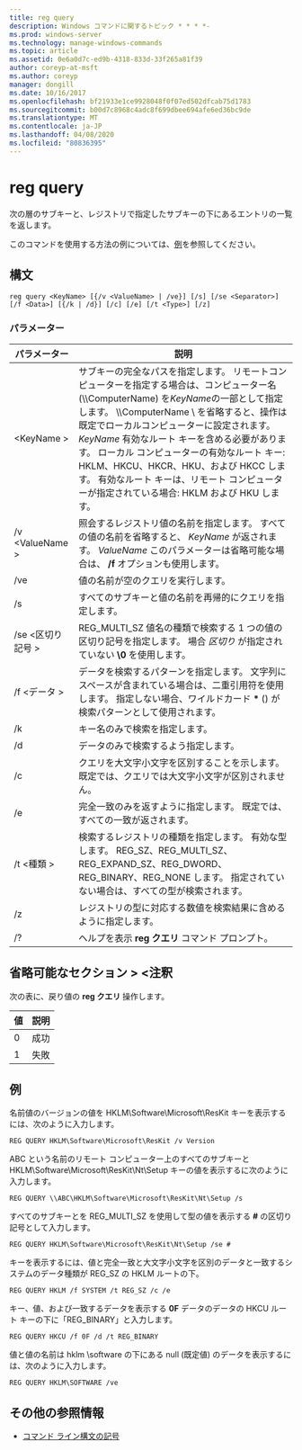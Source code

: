 ```yaml
---
title: reg query
description: Windows コマンドに関するトピック * * * *-
ms.prod: windows-server
ms.technology: manage-windows-commands
ms.topic: article
ms.assetid: 0e6a0d7c-ed9b-4318-833d-33f265a81f39
author: coreyp-at-msft
ms.author: coreyp
manager: dongill
ms.date: 10/16/2017
ms.openlocfilehash: bf21933e1ce9928048f0f07ed502dfcab75d1783
ms.sourcegitcommit: b00d7c8968c4adc8f699dbee694afe6ed36bc9de
ms.translationtype: MT
ms.contentlocale: ja-JP
ms.lasthandoff: 04/08/2020
ms.locfileid: "80836395"
---
```

# <a name="reg-query"></a>reg query



次の層のサブキーと、レジストリで指定したサブキーの下にあるエントリの一覧を返します。

このコマンドを使用する方法の例については、[例](#BKMK_examples)を参照してください。

## <a name="syntax"></a>構文

```
reg query <KeyName> [{/v <ValueName> | /ve}] [/s] [/se <Separator>] [/f <Data>] [{/k | /d}] [/c] [/e] [/t <Type>] [/z]
```

### <a name="parameters"></a>パラメーター

|パラメーター|説明|
|---------|-----------|
|\<KeyName >|サブキーの完全なパスを指定します。 リモートコンピューターを指定する場合は、コンピューター名 (\\\\ComputerName\) を*KeyName*の一部として指定します。 \\\\ComputerName \ を省略すると、操作は既定でローカルコンピューターに設定されます。 *KeyName* 有効なルート キーを含める必要があります。 ローカル コンピューターの有効なルート キー: HKLM、HKCU、HKCR、HKU、および HKCC します。 有効なルート キーは、リモート コンピューターが指定されている場合: HKLM および HKU します。|
|/v \<ValueName >|照会するレジストリ値の名前を指定します。 すべての値の名前を省略すると、 *KeyName* が返されます。 *ValueName* このパラメーターは省略可能な場合は、 **/f** オプションも使用します。|
|/ve|値の名前が空のクエリを実行します。|
|/s|すべてのサブキーと値の名前を再帰的にクエリを指定します。|
|/se \<区切り記号 >|REG_MULTI_SZ 値名の種類で検索する 1 つの値の区切り記号を指定します。 場合 *区切り* が指定されていない **\0** を使用します。|
|/f \<データ >|データを検索するパターンを指定します。 文字列にスペースが含まれている場合は、二重引用符を使用します。 指定しない場合、ワイルドカード **&#42;** () が検索パターンとして使用されます。|
|/k|キー名のみで検索を指定します。|
|/d|データのみで検索するよう指定します。|
|/c|クエリを大文字小文字を区別することを示します。 既定では、クエリでは大文字小文字が区別されません。|
|/e|完全一致のみを返すように指定します。 既定では、すべての一致が返されます。|
|/t \<種類 >|検索するレジストリの種類を指定します。 有効な型します。 REG_SZ、REG_MULTI_SZ、REG_EXPAND_SZ、REG_DWORD、REG_BINARY、REG_NONE します。 指定されていない場合は、すべての型が検索されます。|
|/z|レジストリの型に対応する数値を検索結果に含めるように指定します。|
|/?|ヘルプを表示 **reg クエリ** コマンド プロンプト。|

## <a name="remarks-optional-section"></a>省略可能なセクション > \<注釈

次の表に、戻り値の **reg クエリ** 操作します。

|値|説明|
|-----|-----------|
|0|成功|
|1|失敗|

## <a name="examples"></a><a name=BKMK_examples></a>例

名前値のバージョンの値を HKLM\Software\Microsoft\ResKit キーを表示するには、次のように入力します。
```
REG QUERY HKLM\Software\Microsoft\ResKit /v Version
```
ABC という名前のリモート コンピューター上のすべてのサブキーと HKLM\Software\Microsoft\ResKit\Nt\Setup キーの値を表示するに次のように入力します。
```
REG QUERY \\ABC\HKLM\Software\Microsoft\ResKit\Nt\Setup /s
```
すべてのサブキーとを REG_MULTI_SZ を使用して型の値を表示する **#** の区切り記号として入力します。
```
REG QUERY HKLM\Software\Microsoft\ResKit\Nt\Setup /se #
```
キーを表示するには、値と完全一致と大文字小文字を区別のデータと一致するシステムのデータ種類が REG_SZ の HKLM ルートの下。
```
REG QUERY HKLM /f SYSTEM /t REG_SZ /c /e
```
キー、値、および一致するデータを表示する **0F** データのデータの HKCU ルート キーの下に「REG_BINARY」と入力します。
```
REG QUERY HKCU /f 0F /d /t REG_BINARY
```
値と値の名前は hklm \software の下にある null (既定値) のデータを表示するには、次のように入力します。
```
REG QUERY HKLM\SOFTWARE /ve
```

## <a name="additional-references"></a>その他の参照情報

- [コマンド ライン構文の記号](command-line-syntax-key.md)